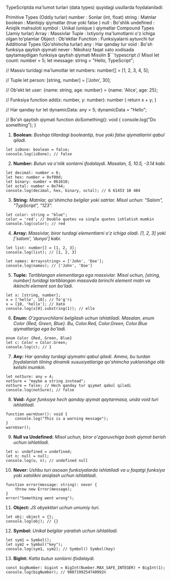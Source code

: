 TypeScriptda ma'lumot turlari (data types) quyidagi usullarda foydalaniladi:

Primitive Types (Oddiy turlar)
number : Sonlar (int, float)
string : Matnlar
boolean : Mantiqiy qiymatlar (true yoki false )
null : Bo'shlik
undefined : Aniqlik mahsuloti
symbol : Unikal (unique ) qiymatlar
Compound Types (Jamiy turlar)
Array : Massivlar
Tuple : Ixtiyoriy ma'lumotlarni o'z ichiga olgan to'plamlar
Object : Ob'ektlar
Function : Funksiyalarni aytuvchi tur
Additional Types (Qo'shimcha turlar)
any : Har qanday tur
void : Bo'sh funksiya qaytish qiymati
never : Nikohsiz faqat xato xodisada qaytamaydigan funksiya qaytish qiymati
Misolin $```typescript // Misol let count: number = 5; let message: string = "Hello, TypeScript";

// Massiv turidagi ma'lumotlar let numbers: number[] = [1, 2, 3, 4, 5];

// Tuple let person: [string, number] = ['John', 30];

// Ob'ekt let user: {name: string, age: number} = {name: 'Alice', age: 25};

// Funksiya function add(x: number, y: number): number { return x + y; }

// Har qanday tur let dynamicData: any = 5; dynamicData = "Hello";

// Bo'sh qaytish qiymati function doSomething(): void { console.log("Do something"); }

1. **Boolean:** _Boshqa tillardagi booleantip, true yoki false qiymatlarini qabul qiladi._

```
let isDone: boolean = false;
console.log(isDone); // false
```

2.  **Number:** _Butun va o'nlik sonlarni ifodalaydi. Masalan, 5, 10.5, -3.14 kabi._

```
let decimal: number = 6;
let hex: number = 0xf00d;
let binary: number = 0b1010;
let octal: number = 0o744;
console.log(decimal, hex, binary, octal); // 6 61453 10 484
```

3. **String:** _Matnlar, qo'shimcha belgilar yoki satrlar. Misol uchun: "Salom", "TypScript", "123"._

```
let color: string = "blue";
color = 'red'; // Double quotes va single quotes ishlatish mumkin
console.log(color); // red
```

4. **Array:** _Massivlar, biror turdagi elementlarni o'z ichiga oladi. [1, 2, 3] yoki ['salom', 'dunyo'] kabi._

```
let list: number[] = [1, 2, 3];
console.log(list); // [1, 2, 3]

let names: Array<string> = ['John', 'Doe'];
console.log(names); // ['John', 'Doe']
```

5. **Tuple:** _Tartiblangan elementlarga ega massivlar. Misol uchun, [string, number] turidagi tartiblangan massivda birinchi element matn va ikkinchi element son bo'ladi._

```
let x: [string, number];
x = ['hello', 10]; // To'g'ri
x = [10, 'hello']; // Xato
console.log(x[0].substring(1)); // ello
```

6. **Enum:** _O'zgaruvchilarni belgilash uchun ishlatiladi. Masalan, enum Color {Red, Green, Blue}. Bu, Color.Red, Color.Green, Color.Blue qiymatlariga ega bo'ladi._

```
enum Color {Red, Green, Blue}
let c: Color = Color.Green;
console.log(c); // 1
```

7. **Any:** _Har qanday turdagi qiymatni qabul qiladi. Ammo, bu turdan foydalanish tilning dinamik xususiyatlariga qo'shimcha yuklanishga olib kelishi mumkin._

```
let notSure: any = 4;
notSure = "maybe a string instead";
notSure = false; // Hech qanday tur qiymat qabul qiladi
console.log(notSure); // false
```

8. **Void:** _Agar funksiya hech qanday qiymat qaytarmasa, unda void turi ishlatiladi._

```
function warnUser(): void {
    console.log("This is a warning message");
}
warnUser();
```

9. **Null va Undefined:** _Misol uchun, biror o'zgaruvchiga bosh qiymat berish uchun ishlatiladi._

```
let u: undefined = undefined;
let n: null = null;
console.log(u, n); // undefined null
```

10. **Never:** _Ushbu turi asosan funksiyalarda ishlatiladi va u faqatgi funksiya yoki xatolikni aniqlash uchun ishlatiladi._

```
function error(message: string): never {
    throw new Error(message);
}
error("Something went wrong");
```

11. **Object:** _JS obyektlari uchun umumiy turi._

```
let obj: object = {};
console.log(obj); // {}
```

12. **Symbol:** _Unikal belgilar yaratish uchun ishlatiladi._

```
let sym1 = Symbol();
let sym2 = Symbol("key");
console.log(sym1, sym2); // Symbol() Symbol(key)
```

13. **BigInt:** _Katta butun sonlarni ifodalaydi._

```
const bigNumber: bigint = BigInt(Number.MAX_SAFE_INTEGER) + BigInt(1);
console.log(bigNumber); // 9007199254740992n
```
